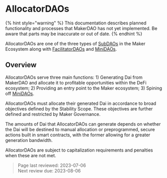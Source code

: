 # AllocatorDAOs

{% hint style="warning" %}
This documentation describes planned functionality and processes that MakerDAO has not yet implemented. Be aware that parts may be inaccurate or out of date.
{% endhint %}

AllocatorDAOs are one of the three types of [SubDAOs](overview.md) in the Maker Ecosystem along with [FacilitatorDAOs](facilitator.md) and [MiniDAOs](mini.md).

## Overview

AllocatorDAOs serve three main functions: 1) Generating Dai from MakerDAO and allocate it to profitable opportunities within the DeFi ecosystem; 2) Providing an entry point to the Maker ecosystem; 3) Spining off [MiniDAOs](mini.md).

AllocatorDAOs must allocate their generated Dai in accordance to broad objectives defined by the Stability Scope. These objectives are further defined and restricted by Maker Governance.

The amounts of Dai that AllocatorDAOs can generate depends on whether the Dai will be destined to manual allocation or preprogrammed, secure actions built in smart contracts, with the former allowing for a greater generation bandwidth.

AllocatorDAOs are subject to capitalization requirements and penalties when these are not met.

>Page last reviewed: 2023-07-06    
>Next review due: 2023-08-06    

